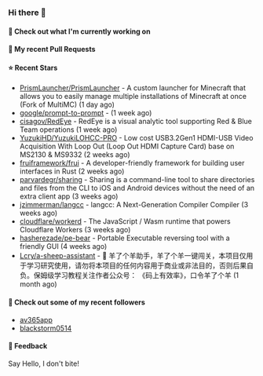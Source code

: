 ### Hi there 👋

#### 👷 Check out what I'm currently working on

#### 🔨 My recent Pull Requests


#### ⭐ Recent Stars

- [PrismLauncher/PrismLauncher](https://github.com/PrismLauncher/PrismLauncher) - A custom launcher for Minecraft that allows you to easily manage multiple installations of Minecraft at once (Fork of MultiMC) (1 day ago)
- [google/prompt-to-prompt](https://github.com/google/prompt-to-prompt) -  (1 week ago)
- [cisagov/RedEye](https://github.com/cisagov/RedEye) - RedEye is a visual analytic tool supporting Red &amp; Blue Team operations (1 week ago)
- [YuzukiHD/YuzukiLOHCC-PRO](https://github.com/YuzukiHD/YuzukiLOHCC-PRO) - Low cost USB3.2Gen1 HDMI-USB Video Acquisition With Loop Out (Loop Out HDMI Capture Card) base on MS2130 &amp; MS9332 (2 weeks ago)
- [fruiframework/frui](https://github.com/fruiframework/frui) - A developer-friendly framework for building user interfaces in Rust (2 weeks ago)
- [parvardegr/sharing](https://github.com/parvardegr/sharing) - Sharing is a command-line tool to share directories and files from the CLI to iOS and Android devices without the need of an extra client app (3 weeks ago)
- [jzimmerman/langcc](https://github.com/jzimmerman/langcc) - langcc: A Next-Generation Compiler Compiler (3 weeks ago)
- [cloudflare/workerd](https://github.com/cloudflare/workerd) - The JavaScript / Wasm runtime that powers Cloudflare Workers (3 weeks ago)
- [hasherezade/pe-bear](https://github.com/hasherezade/pe-bear) - Portable Executable reversing tool with a friendly GUI  (4 weeks ago)
- [Lcry/a-sheep-assistant](https://github.com/Lcry/a-sheep-assistant) - 🐑 羊了个羊助手，羊了个羊一键闯关，本项目仅用于学习研究使用，请勿将本项目的任何内容用于商业或非法目的，否则后果自负。保姆级学习教程关注作者公众号： 《码上有效率》，口令羊了个羊 (1 month ago)

#### 👯 Check out some of my recent followers

- [av365app](https://github.com/av365app)
- [blackstorm0514](https://github.com/blackstorm0514)

#### 💬 Feedback

Say Hello, I don't bite!
